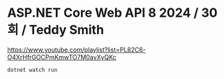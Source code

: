 # ASP.NET Core Web API 8 2024 / 30회 / Teddy Smith

https://www.youtube.com/playlist?list=PL82C6-O4XrHfrGOCPmKmwTO7M0avXyQKc


```
dotnet watch run
```